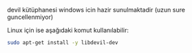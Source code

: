 devil kütüphanesi windows icin hazir sunulmaktadir (uzun sure guncellenmiyor)

Linux için ise aşağıdaki komut kullanılabilir:

```bash
sudo apt-get install -y libdevil-dev
```